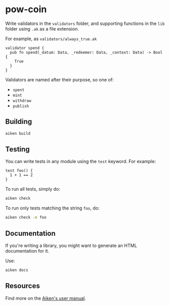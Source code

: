 # pow-coin

Write validators in the `validators` folder, and supporting functions in the `lib` folder using `.ak` as a file extension.

For example, as `validators/always_true.ak`

```gleam
validator spend {
  pub fn spend(_datum: Data, _redeemer: Data, _context: Data) -> Bool {
    True
  }
}
```

Validators are named after their purpose, so one of:

- `spent`
- `mint`
- `withdraw`
- `publish`

## Building

```sh
aiken build
```

## Testing

You can write tests in any module using the `test` keyword. For example:

```gleam
test foo() {
  1 + 1 == 2
}
```

To run all tests, simply do:

```sh
aiken check
```

To run only tests matching the string `foo`, do:

```sh
aiken check -m foo
```

## Documentation

If you're writing a library, you might want to generate an HTML documentation for it.

Use:

```sh
aiken docs
```

## Resources

Find more on the [Aiken's user manual](https://aiken-lang.org).
